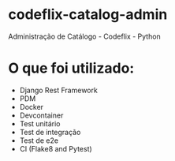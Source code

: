 # codeflix-catalog-admin
Administração de Catálogo - Codeflix - Python


# O que foi utilizado:
- Django Rest Framework
- PDM
- Docker
- Devcontainer
- Test unitário
- Test de integração
- Test de e2e
- CI (Flake8 and Pytest)
